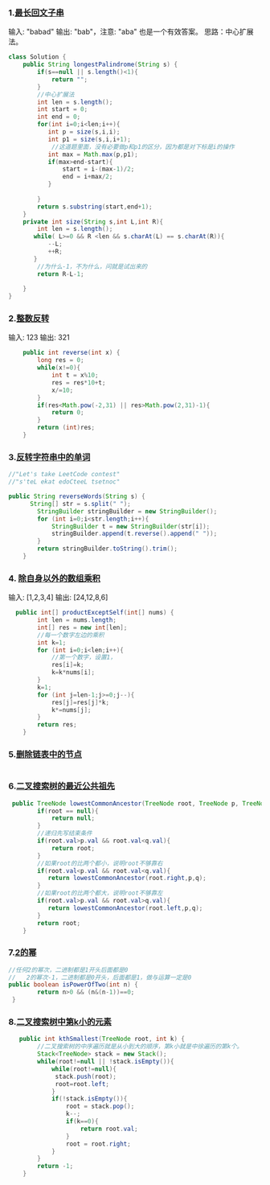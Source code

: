 ### 1.[最长回文子串](https://leetcode-cn.com/problems/longest-palindromic-substring/submissions/)

输入: "babad"
输出: "bab"，注意: "aba" 也是一个有效答案。
思路：中心扩展法。
```java
class Solution {
    public String longestPalindrome(String s) {
        if(s==null || s.length()<1){
            return "";
        }
        //中心扩展法
        int len = s.length();
        int start = 0;
        int end = 0;
        for(int i=0;i<len;i++){
           int p = size(s,i,i);
           int p1 = size(s,i,i+1);
            //这道题里面，没有必要做p和p1的区分，因为都是对下标是i的操作
           int max = Math.max(p,p1);
           if(max>end-start){
               start = i-(max-1)/2;
               end = i+max/2;
           }
            
        }
        return s.substring(start,end+1);
    }
    private int size(String s,int L,int R){
        int len = s.length();
       while( L>=0 && R <len && s.charAt(L) == s.charAt(R)){
           --L;
           ++R;
       }
        //为什么-1，不为什么，问就是试出来的
        return R-L-1;
        
    }
}
```

### 2.[整数反转](https://leetcode-cn.com/problems/reverse-integer/)
输入: 123
输出: 321
```java
    public int reverse(int x) {
        long res = 0;
        while(x!=0){
            int t = x%10;
            res = res*10+t;
            x/=10;
        }
        if(res<Math.pow(-2,31) || res>Math.pow(2,31)-1){
            return 0;
        }
        return (int)res;  
    }
```

### 3.[反转字符串中的单词](https://leetcode-cn.com/problems/reverse-words-in-a-string-iii/)
```java
//"Let's take LeetCode contest"
//"s'teL ekat edoCteeL tsetnoc"

public String reverseWords(String s) {
      String[] str = s.split(" ");
        StringBuilder stringBuilder = new StringBuilder();
        for (int i=0;i<str.length;i++){
            StringBuilder t = new StringBuilder(str[i]);
            stringBuilder.append(t.reverse().append(" "));
        }
        return stringBuilder.toString().trim();
    }
```
### 4. [除自身以外的数组乘积](https://leetcode-cn.com/problems/product-of-array-except-self/)

输入: [1,2,3,4]
输出: [24,12,8,6]
```java
  public int[] productExceptSelf(int[] nums) {
        int len = nums.length;
        int[] res = new int[len];
        //每一个数字左边的乘积
        int k=1;
        for (int i=0;i<len;i++){
            //第一个数字，设置1，
            res[i]=k;
            k=k*nums[i];
        }
        k=1;
        for (int j=len-1;j>=0;j--){
            res[j]=res[j]*k;
            k*=nums[j];
        }
        return res;
    }
```

### 5.[删除链表中的节点](https://leetcode-cn.com/problems/delete-node-in-a-linked-list/)
```java
```
### 6.[二叉搜索树的最近公共祖先](https://leetcode-cn.com/problems/lowest-common-ancestor-of-a-binary-search-tree/)
```java
 public TreeNode lowestCommonAncestor(TreeNode root, TreeNode p, TreeNode q) {
        if(root == null){
            return null;
        }
        //递归先写结束条件
        if(root.val>p.val && root.val<q.val){
            return root;
        }
        //如果root的比两个都小，说明root不够靠右
        if(root.val<p.val && root.val<q.val){
           return lowestCommonAncestor(root.right,p,q);
        }
        //如果root的比两个都大，说明root不够靠左
        if(root.val>p.val && root.val>q.val){
           return lowestCommonAncestor(root.left,p,q);
        }
        return root;
    }
```
### 7.[2的幂](https://leetcode-cn.com/problems/power-of-two/)
```java
//任何2的幂次，二进制都是1开头后面都是0
//   2的幂次-1，二进制都是0开头，后面都是1，做与运算一定是0
public boolean isPowerOfTwo(int n) {
        return n>0 && (n&(n-1))==0;
 }
```
### 8.[二叉搜索树中第k小的元素](https://leetcode-cn.com/problems/kth-smallest-element-in-a-bst/)
```java
   public int kthSmallest(TreeNode root, int k) {
        //二叉搜索树的中序遍历就是从小到大的顺序，第k小就是中徐遍历的第k个。
        Stack<TreeNode> stack = new Stack();
        while(root!=null || !stack.isEmpty()){
            while(root!=null){
             stack.push(root);
             root=root.left;
            }
            if(!stack.isEmpty()){
                root = stack.pop();
                k--;
                if(k==0){
                    return root.val;
                }
                root = root.right;     
            }   
        }
        return -1;
    }
```
